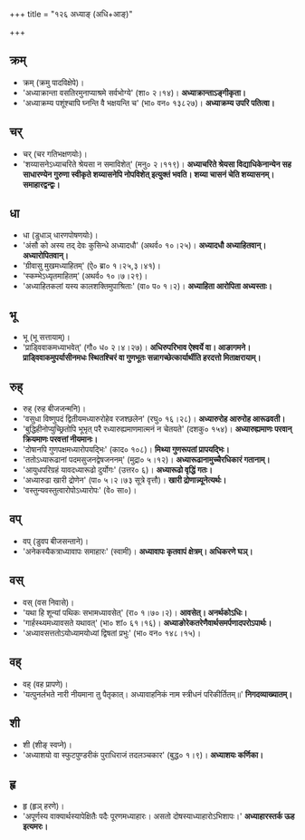 +++
title = "१२६ अध्याङ् (अधि+आङ्)"

+++

## क्रम्
- क्रम् (क्रमु पादविक्षेपे)।
- 'अध्याक्रान्ता वसतिरमुनाप्याश्रमे सर्वभोग्ये' (शा० २।१४)।  **अध्याक्रान्ताऽङ्गीकृता।**
- 'अध्याक्रम्य पशूंश्चापि घ्नन्ति वै भक्षयन्ति च' (भा० वन० १३८२७)।  **अध्याक्रम्य उपरि पतित्वा।**

## चर्
- चर् (चर गतिभक्षणयोः)।
- 'शय्यासनेऽध्याचरिते श्रेयसा न समाविशेत्' (मनु० २।११९)।  **अध्याचरिते श्रेयसा विद्याधिकेनान्येन सह साधारण्येन गुरुणा स्वीकृते शय्यासनेपि नोपविशेत् इत्युक्तं भवति। शय्या चासनं चेति शय्यासनम्। समाहारद्वन्द्वः।**

## धा
- धा (डुधाञ् धारणपोषणयोः)।
- 'अंसौ को अस्य तद् देवः कुसिन्धे अध्यादधौ' (अथर्व० १०।२५)।  **अध्यादधौ अध्याहितवान्। अध्यारोपितवान्।**
- 'ग्रीवासु मुखमध्याहितम्' (ऐ० ब्रा० १।२५,३।४१)।
- 'स्कम्भेऽध्यृतमाहितम्' (अथर्व० १०।७।२९)।
- 'अध्याहितकलां यस्य कालशक्तिमुपाश्रिताः' (वा० प० १।२)।  **अध्याहिता आरोपिता अध्यस्ताः।**

## भू
- भू (भू सत्तायाम्)।
- 'प्राड्विवाकमध्याभवेत्' (गौ० ध० २।४।२७)। **अधिरुपरिभाव ऐश्वर्ये वा। आङागमने। प्राड्विवाकमुपर्यासीनमधः स्थितश्चिरं वा गुणभूतः सन्नागच्छेत्कार्यार्थीति हरदत्तो मिताक्षरायाम्।**

## रुह्
- रुह् (रुह बीजजन्मनि)।
- 'वसुधा विष्णुपदं द्वितीयमध्यारुरोहेव रजश्छलेन' (रघु० १६।२८)।  **अध्यारुरोह आरुरोह आरूढवती।**
- 'बुद्धिहीनोप्युच्छ्रितोपि भूभृत् परै रध्यारुह्यमाणमात्मनं न चेतयते' (दशकु० १५४)। **अध्यारुह्यमाणः परवान् क्रियमाणः परवत्तां नीयमानः।**
- 'दोषानपि गुणपक्षमध्यारोपयद्भिः' (काद० १०८)। **मिथ्या गुणरूपतां प्रापयद्भिः।**
- 'ततोऽध्यारूढानां पदमसुजनद्वेषजननम्' (मुद्रा० ५।१२)।  **अध्यारूढानामुच्चैरधिकारं गतानाम्।**
- 'आयुधपरिग्रहं यावदध्यारूढो दुर्योगः' (उत्तर० ६)। **अध्यारूढो वृद्धिं गतः।**
- 'अध्यारुढा खारी द्रोणेन' (पा० ५।२।७३ सूत्रे वृत्तौ)। **खारी द्रोणान्न्यूनेत्यर्थः।**
- 'वस्तुन्यवस्तुत्वारोपोऽध्यारोपः' (वे० सा०)।  

## वप्
- वप् (डुवप बीजसन्ताने)।  
- 'अनेकस्यैकत्राध्यावापः समाहारः' (स्वामी)। **अध्यावापः कृतवापं क्षेत्रम्। अधिकरणे घञ्।**

## वस्
- वस् (वस निवासे)।
- 'यथा हि शून्यां पथिकः सभामध्यावसेत्' (रा० १।७०।२)।  **आवसेत्। अनर्थकोऽधिः।**
- 'गार्हस्थ्यमध्यावसते यथावत्' (भा० शां० ६१।१६)।  **अध्याङोरेकतरेणैवार्थसमर्पणादपरोऽपार्थः।**
- 'अध्यावसत्ततोऽयोध्यामयोध्यां द्विषतां प्रभुः' (भा० वन० १४८।१५)।

## वह्
- वह् (वह प्रापणे)।
- 'यत्पुनर्लभते नारी नीयमाना तु पैतृकात्। अध्यावाहनिकं नाम स्त्रीधनं परिकीर्तितम्॥' **निगदव्याख्यातम्।**

## शी
- शी (शीङ् स्वप्ने)।
- 'अध्याशयो वा स्फुटपुण्डरीकं पुराधिराजं तदलञ्चकार' (बुद्ध० १।९)। **अध्याशयः कर्णिका।**

## हृ
- हृ (हृञ् हरणे)।  
- 'अपूर्णस्य वाक्यार्थस्यापेक्षितैः पदैः पूरणमध्याहारः। असतो दोषस्याध्याहारोऽभिशापः।' **अध्याहारस्तर्क ऊह इत्यमरः।**
